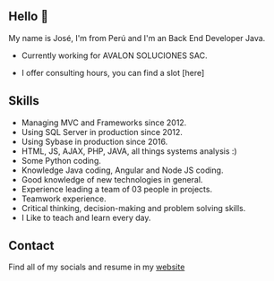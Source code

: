 ## Hello 👋

My name is José, I'm from Perú and I'm an Back End Developer Java.

* Currently working for AVALON SOLUCIONES SAC.
<!-- * I have a [YouTube channel](https://youtube.com/peladonerd) (in Spanish) about SRE technologies like Docker and Kubernetes. -->
* I offer consulting hours, you can find a slot [here]<!--(https://peladonerd.as.me)-->

## Skills

* Managing MVC and Frameworks since 2012. 
* Using SQL Server in production since 2012.
* Using Sybase in production since 2016.
* HTML, JS, AJAX, PHP, JAVA, all things systems analysis :)
* Some Python coding.
* Knowledge Java coding, Angular and Node JS coding.
* Good knowledge of new technologies in general.
* Experience leading a team of 03 people in projects.
* Teamwork experience.
* Critical thinking, decision-making and problem solving skills.
* I Like to teach and learn every day.

## Contact

Find all of my socials and resume in my [website](http://solucionesjv.com)
